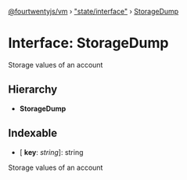 [@fourtwentyjs/vm](../README.md) › ["state/interface"](../modules/_state_interface_.md) › [StorageDump](_state_interface_.storagedump.md)

# Interface: StorageDump

Storage values of an account

## Hierarchy

* **StorageDump**

## Indexable

* \[ **key**: *string*\]: string

Storage values of an account
